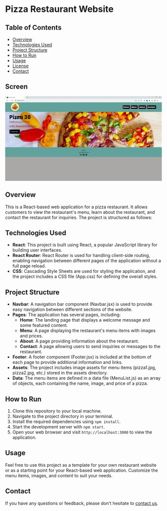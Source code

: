 # Pizza Restaurant Website

## Table of Contents
- [Overview](#overview)
- [Technologies Used](#technologies-used)
- [Project Structure](#project-structure)
- [How to Run](#how-to-run)
- [Usage](#usage)
- [License](#license)
- [Contact](#contact)

## Screen

![ScreenGif](./src/assets/screen.gif)

## Overview
This is a React-based web application for a pizza restaurant. It allows customers to view the restaurant's menu, learn about the restaurant, and contact the restaurant for inquiries. The project is structured as follows:

## Technologies Used
- **React**: This project is built using React, a popular JavaScript library for building user interfaces.
- **React Router**: React Router is used for handling client-side routing, enabling navigation between different pages of the application without a full page reload.
- **CSS**: Cascading Style Sheets are used for styling the application, and the project includes a CSS file (App.css) for defining the overall styles.

## Project Structure
- **Navbar**: A navigation bar component (Navbar.jsx) is used to provide easy navigation between different sections of the website.
- **Pages**: The application has several pages, including:
  - **Home**: The landing page that displays a welcome message and some featured content.
  - **Menu**: A page displaying the restaurant's menu items with images and prices.
  - **About**: A page providing information about the restaurant.
  - **Contact**: A page allowing users to send inquiries or messages to the restaurant.
- **Footer**: A footer component (Footer.jsx) is included at the bottom of each page to provide additional information and links.
- **Assets**: The project includes image assets for menu items (pizza1.jpg, pizza2.jpg, etc.) stored in the assets directory.
- **Data**: The menu items are defined in a data file (MenuList.js) as an array of objects, each containing the name, image, and price of a pizza.

## How to Run
1. Clone this repository to your local machine.
2. Navigate to the project directory in your terminal.
3. Install the required dependencies using `npm install`.
4. Start the development server with `npm start`.
5. Open your web browser and visit `http://localhost:3000` to view the application.

## Usage
Feel free to use this project as a template for your own restaurant website or as a starting point for your React-based web application. Customize the menu items, images, and content to suit your needs.


## Contact
If you have any questions or feedback, please don't hesitate to [contact us](mailto:advocate.ilker@gmail.com).
